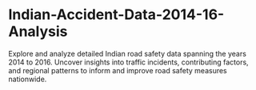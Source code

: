 # Indian-Accident-Data-2014-16-Analysis
Explore and analyze detailed Indian road safety data spanning the years 2014 to 2016. Uncover insights into traffic incidents, contributing factors, and regional patterns to inform and improve road safety measures nationwide.
